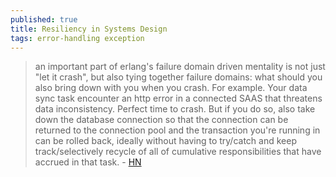 ```yaml
---
published: true
title: Resiliency in Systems Design
tags: error-handling exception
---
```

> an important part of erlang's failure domain driven mentality is not just "let it crash", but also tying together failure domains: what should you also bring down with you when you crash. For example. Your data sync task encounter an http error in a connected SAAS that threatens data inconsistency. Perfect time to crash. But if you do so, also take down the database connection so that the connection can be returned to the connection pool and the transaction you're running in can be rolled back, ideally without having to try/catch and keep track/selectively recycle of all of cumulative responsibilities that have accrued in that task. - [HN](https://news.ycombinator.com/item?id=27797182)
